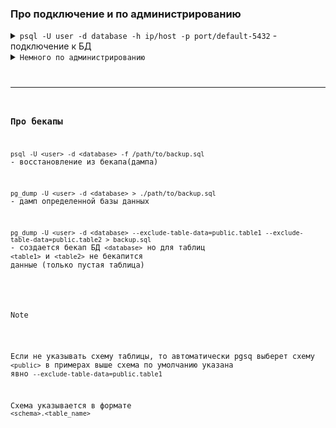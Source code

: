### Про подключение и по администрированию

<details>
  <summary><code>psql -U user -d database -h ip/host -p port/default-5432</code> - подключение к БД</summary>

- Флаги:
  - `-U` - Пользователь
  - `-d` - База
  - `-W` - Запрос ввода пароля
  - `-h` - Хост
  - `-p` - Порт

</details>

<details>
  <summary><code>Немного по администрированию</summary>

> соответственно если БД находится в контейнере можно передать в него через `docker exec -it ... bash` не заходя в контейнер

- По командам уже внутри БД
  - `\l` - посмотреть список баз данных
  - `\c <db_name>` - выбрать БД
  - `\dt` - посмотреть таблицы в выбранной БД
    - возможно потребуется указать схему в формате `\dt <schema.*>`
  - `\dt+ <table_name>` - посмотреть подробную информацию по таблице
  - `\du` - посмотреть пользователей
  - `SELECT * FROM <table_name>;` - посмотреть структуру таблицы и содержимое
  - `CREATE USER <username> WITH PASSWORD '<password>';` - создать пользователя с паролем
  - `CREATE DATABASE database_name;` - создать БД
  - `GRANT ALL PRIVILEGES ON DATABASE database_name TO username;` - добавить права на таблицу пользователю (все)
  - `ALTER ROLE <user> <ROLE>;` - Добавить роль для пользователя (чтобы отнять `ALTER ROLE <user> NO<ROLE>;`)
    - `SUPERUSER`
    - `CREATEDB`
    - `CREATEROLE`
    - `LOGIN`
    - `...`
  
</details>

___

### Про бекапы

`psql -U <user> -d <database> -f /path/to/backup.sql` - восстановление из бекапа(дампа)

`pg_dump -U <user> -d <database> > ./path/to/backup.sql` - дамп определенной базы данных

`pg_dump -U <user> -d <database> --exclude-table-data=public.table1 --exclude-table-data=public.table2 > backup.sql` - создается бекап БД `<database>` но для таблиц `<table1>` и `<table2>` не бекапится данные (только пустая таблица)

>[!NOTE]
>Если не указывать схему таблицы, то автоматически pgsq выберет схему `<public>` в примерах выше схема по умолчанию указана явно `--exclude-table-data=public.table1`
>
>Схема указывается в формате `<schema>.<table_name>`
